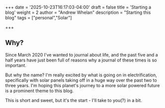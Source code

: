 +++
date = '2025-10-23T16:17:03-04:00'
draft = false
title = 'Starting a blog'
weight = 2
author = "Andrew Whelan"
description = "Starting this blog"
tags = ["personal","Solar"]

+++

## Why?

Since March 2020 I've wanted to journal about life, and the past five and a half years have just been full of reasons why a journal of these times is so important. 

But why the name? I'm really excited by what is going on in electrification, specifically with solar panels taking off in a huge way over the past two to three years. I'm hoping this planet's journey to a more solar powered future is a prominent theme to this blog. 

This is short and sweet, but it's the start - I'll take to you(?) in a bit.